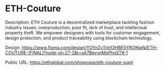 # ETH-Couture
Description: ETH Couture is a decentralized marketplace tackling fashion industry issues: overproduction, poor fit, lack of trust, and intellectual property theft. We empower designers with tools for customer engagement, design protection, and product traceability using blockchain technology.

Design: https://www.figma.com/design/YOYnZyTnhf3HBE5YROIKwN/ETH-COUTURE-(FINAL)?node-id=27-2&t=sA7BevynMsPhqSTK-1

Public URL: https://ethglobal.com/showcase/eth-couture-supjr
